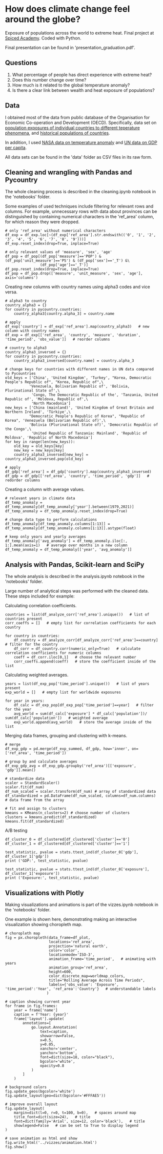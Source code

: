 # How does climate change feel around the globe?
Exposure of populations across the world to extreme heat. Final project at [Spiced Academy](https://www.spiced-academy.com/en). Coded with Python.

Final presentation can be found in 'presentation_graduation.pdf'.


## Questions

1. What percentage of people has direct experience with extreme heat?
2. Does this number change over time?
3. How much is it related to the global temperature anomaly?
4. Is there a clear link between wealth and heat exposure of populations?


## Data

I obtained most of the data from public database of the Organisation for Economic Co-operation and Development (OECD). Specifically, data set on [population exposures of individual countries to different teperature phenomena](https://data-explorer.oecd.org/vis?fs[0]=Topic%2C1%7CEnvironment%23ENV%23%7CAir%20and%20climate%23ENV_AC%23&pg=0&fc=Topic&bp=true&snb=7&df[ds]=dsDisseminateFinalDMZ&df[id]=DSD_ECH%40EXT_TEMP&df[ag]=OECD.ENV.EPI&df[vs]=1.1&pd=%2C&dq=AFG%2BBFA%2BBDI%2BCAF%2BTCD%2BSWZ%2BETH%2BGUF%2BATF%2BGLP%2BHMD%2BVAT%2BKAZ%2BXKV%2BKGZ%2BLAO%2BLSO%2BLIE%2BMWI%2BMLI%2BMTQ%2BMDA%2BMNG%2BNPL%2BNER%2BNFK%2BMKD%2BPRY%2BREU%2BRWA%2BSMR%2BSRB%2BSGS%2BSSD%2BTJK%2BTKM%2BUGA%2BUMI%2BUZB%2BZMB%2BZWE%2BIOT%2BBVT%2BBWA%2BBOL%2BBTN%2BBLR%2BAZE%2BARM%2BAND%2BCHE%2BSVK%2BLUX%2BHUN%2BCZE%2BAUT%2BALB%2BDZA%2BASM%2BAGO%2BAIA%2BATG%2BARG%2BABW%2BBHS%2BBHR%2BGGY%2BBGD%2BBRB%2BBLZ%2BBEN%2BBMU%2BBIH%2BBRA%2BVGB%2BBRN%2BBGR%2BCPV%2BKHM%2BCMR%2BCYM%2BCHN%2BCXR%2BCOM%2BCOG%2BCOK%2BCIV%2BHRV%2BCUB%2BCYP%2BPRK%2BCOD%2BDJI%2BDMA%2BDOM%2BECU%2BEGY%2BSLV%2BGNQ%2BERI%2BFRO%2BFJI%2BPYF%2BGAB%2BGMB%2BGEO%2BGHA%2BGRL%2BGRD%2BGUM%2BGTM%2BGIN%2BGNB%2BGUY%2BHTI%2BHND%2BHKG%2BIND%2BIDN%2BIRN%2BIRQ%2BIMN%2BJAM%2BJEY%2BJOR%2BKEN%2BKIR%2BKWT%2BLBN%2BLBR%2BLBY%2BMAC%2BMDG%2BMYS%2BMDV%2BMLT%2BMHL%2BMRT%2BMUS%2BMYT%2BFSM%2BMCO%2BMNE%2BMSR%2BMAR%2BMOZ%2BMMR%2BNAM%2BNRU%2BNCL%2BNIC%2BNGA%2BNIU%2BMNP%2BOMN%2BPAK%2BPLW%2BPSE%2BPAN%2BPNG%2BPER%2BPHL%2BPCN%2BPRI%2BQAT%2BROU%2BRUS%2BSHN%2BKNA%2BLCA%2BSPM%2BVCT%2BWSM%2BSTP%2BSAU%2BSEN%2BSYC%2BSLE%2BSGP%2BSLB%2BSOM%2BZAF%2BLKA%2BSDN%2BSUR%2BSJM%2BSYR%2BTWN%2BTZA%2BTHA%2BTLS%2BTGO%2BTKL%2BTON%2BTTO%2BTUN%2BTCA%2BTUV%2BUKR%2BARE%2BVIR%2BURY%2BVUT%2BVEN%2BVNM%2BWLF%2BESH%2BYEM%2BAU1%2BAU2%2BAU3%2BAU4%2BAU5%2BAU6%2BAU7%2BAU8%2BAUS%2BBEL%2BCAN%2BCHL%2BCOL%2BCRI%2BDNK%2BEST%2BFIN%2BFRA%2BDEU%2BGRC%2BISL%2BIRL%2BISR%2BITA%2BJPN%2BKOR%2BLVA%2BLTU%2BMEX%2BNLD%2BNZL%2BNOR%2BPOL%2BPRT%2BSVN%2BESP%2BSWE%2BTUR%2BGBR%2BUSA%2BG7%2BG20%2BEA19%2BEU27%2BOECD%2BOECDA%2BOECDSO%2BOECDE%2BAES%2BEMES%2BIPAC.A.HD_POP_EXP..W_LT_2...&ly[rw]=REF_AREA&ly[cl]=TIME_PERIOD&to[TIME_PERIOD]=false&lo=5&lom=LASTNPERIODS), and [historical populations of countries](https://data-explorer.oecd.org/vis?fs[0]=Topic%2C1%7CSociety%23SOC%23%7CDemography%23SOC_DEM%23&pg=0&fc=Topic&bp=true&snb=2&df[ds]=dsDisseminateFinalDMZ&df[id]=DSD_POPULATION%40DF_POP_HIST&df[ag]=OECD.ELS.SAE&df[vs]=1.0&pd=2010%2C2021&dq=AUS..PS._T..&ly[rw]=AGE&ly[cl]=TIME_PERIOD&to[TIME_PERIOD]=false).

In addition, I used [NASA data on temperature anomaly](https://data.giss.nasa.gov/gistemp/) and [UN data on GDP per capita](http://data.un.org/Data.aspx?q=gdp+per+capita&d=SNAAMA&f=grID%3a101%3bcurrID%3aUSD%3bpcFlag%3a1).

All data sets can be found in the 'data' folder as CSV files in its raw form.


## Cleaning and wrangling with Pandas and Pycountry

The whole cleaning process is described in the cleaning.ipynb notebook in the 'notebooks' folder.

Some examples of used techniques include filtering for relevant rows and columns. For example, unnecessary rows with data about provinces can be distinguished by containing numerical characters in the 'ref_area' column, for which reason they were dropped.
```
# only 'ref_area' without numerical characters
df_exp = df_exp.loc[~(df_exp['ref_area'].str.endswith(('0', '1', '2', '3', '4', '5', '6', '7', '8', '9')))]
df_exp.reset_index(drop=True, inplace=True)

# only relevant values of 'measure', 'sex', 'age'
df_pop = df_pop[(df_pop['measure']=='POP') & (df_pop['unit_measure']=='PS') & (df_pop['sex']=='_T') &\
                (df_pop['age']=='_T')]
df_pop.reset_index(drop=True, inplace=True)
df_pop = df_pop.drop(['measure', 'unit_measure', 'sex', 'age'], axis='columns')
```

Creating new columns with country names using alpha3 codes and vice versa.

```
# alpha3 to country
country_alpha3 = {}
for country in pycountry.countries:
    country_alpha3[country.alpha_3] = country.name

# apply
df_exp['country'] = df_exp['ref_area'].map(country_alpha3)   # new column with country names
df_exp = df_exp[['ref_area', 'country', 'measure', 'duration', 'time_period', 'obs_value']]   # reorder columns

# country to alpha3
country_alpha3_inversed = {}
for country in pycountry.countries:
    country_alpha3_inversed[country.name] = country.alpha_3

# change keys for countries with different names in UN data compared to Pycountries
old_keys = ['China', 'United Kingdom', 'Turkey', "Korea, Democratic People's Republic of", "Korea, Republic of",\
           'Venezuela, Bolivarian Republic of', 'Bolivia, Plurinational State of',\
            'Congo, The Democratic Republic of the', 'Tanzania, United Republic of', 'Moldova, Republic of',\
            'North Macedonia']
new_keys = ['China (mainland)', 'United Kingdom of Great Britain and Northern Ireland', 'Türkiye',\
           "Democratic People's Republic of Korea", "Republic of Korea", 'Venezuela (Bolivarian Republic of)',\
           'Bolivia (Plurinational State of)', 'Democratic Republic of the Congo',\
            'United Republic of Tanzania: Mainland', 'Republic of Moldova', 'Republic of North Macedonia']
for key in range(len(new_keys)):
    old_key = old_keys[key]
    new_key = new_keys[key]
    country_alpha3_inversed[new_key] = country_alpha3_inversed.pop(old_key)

# apply
df_gdp['ref_area'] = df_gdp['country'].map(country_alpha3_inversed)
df_gdp = df_gdp[['ref_area', 'country', 'time_period', 'gdp']]   # redorder columns
```

Creating a column with average values.

```
# relevant years in climate data
df_temp_anomaly = df_temp_anomaly[df_temp_anomaly['year'].between(1979,2021)]
df_temp_anomaly = df_temp_anomaly.reset_index(drop=True)

# change data type to perform calculations
df_temp_anomaly[df_temp_anomaly.columns[1:13]] = df_temp_anomaly[df_temp_anomaly.columns[1:13]].astype(float)

# keep only years and yearly averages
df_temp_anomaly['avg_anomaly'] = df_temp_anomaly.iloc[:, 1:].mean(axis=1)   # average over months in a new column
df_temp_anomaly = df_temp_anomaly[['year', 'avg_anomaly']]
```


## Analysis with Pandas, Scikit-learn and SciPy

The whole analysis is described in the analysis.ipynb notebook in the 'notebooks' folder.

Large number of analytical steps was performed with the cleaned data. These steps included for example:

Calculating correlation coefficients.

```
countries = list(df_analyze_corr['ref_area'].unique())   # list of countries present
corr_coeffs = []   # empty list for correlation coefficients for each country

for country in countries:
    df_country = df_analyze_corr[df_analyze_corr['ref_area']==country]   # filter for the country
    df_corr = df_country.corr(numeric_only=True)   # calculate correlation coefficients for numeric columns
    coeff = df_corr.iloc[0,1]   # choose the relevant number
    corr_coeffs.append(coeff)   # store the coefficient inside of the list
```

Calculating weighted averages.

```
years = list(df_exp_pop['time_period'].unique())   # list of years present
exp_world = []   # empty list for worldwide exposures

for year in years:
    df_calc = df_exp_pop[df_exp_pop['time_period']==year]   # filter for the year
    avg_world = sum(df_calc['exposure'] * df_calc['population'])/ sum(df_calc['population'])   # weighted average
    exp_world.append(avg_world)   # store the average inside of the list
```

Merging data frames, grouping and clustering with k-means.

```
# merge
df_exp_gdp = pd.merge(df_exp_summed, df_gdp, how='inner', on=['ref_area', 'time_period'])

# group by and calculate averages
df_exp_gdp_avg = df_exp_gdp.groupby('ref_area')[['exposure', 'gdp']].mean()

# standardize data
scaler = StandardScaler()
scaler.fit(df_num)
df_num_scaled = scaler.transform(df_num) # array of standardized data
df_standardized = pd.DataFrame(df_num_scaled, columns=df_num.columns) # data frame from the array

# fit and assign to clusters
kmeans = KMeans(n_clusters=2) # choose number of clusters
clusters = kmeans.predict(df_standardized)
kmeans.fit(df_standardized)
```

A/B testing

```
df_cluster_0 = df_clustered[df_clustered['cluster']=='0']
df_cluster_1 = df_clustered[df_clustered['cluster']=='1']

test_statistic, pvalue = stats.ttest_ind(df_cluster_0['gdp'], df_cluster_1['gdp'])
print ('GDP:', test_statistic, pvalue)

test_statistic, pvalue = stats.ttest_ind(df_cluster_0['exposure'], df_cluster_1['exposure'])
print ('Exposure:', test_statistic, pvalue)
```


## Visualizations with Plotly

Making visualizations and animations is part of the vizzes.ipynb notebook in the 'notebooks' folder.

One example is shown here, demonstrating making an interactive visualization showing choropleth map.

```
# choropleth map
fig = px.choropleth(data_frame=df_plot, 
                    locations='ref_area', 
                    projection='natural earth',
                    color='color', 
                    locationmode='ISO-3',
                    animation_frame='time_period',   # animating with years
                    animation_group='ref_area',
                    height=600,
                    color_discrete_map=worldmap_colors,
                    title="Rolling Average Across Time Periods",
                    labels={'obs_value': 'Exposure', 'time_period':'Year', 'ref_area':'Country'}   # understandable labels
                   )

# caption showing current year
for frame in fig.frames:
    year = frame['name']
    caption = f'Year: {year}'
    frame['layout'].update(
        annotations=[
            go.layout.Annotation(
                text=caption,
                showarrow=False,
                x=0.5,
                y=0.05,
                xanchor='center',
                yanchor='bottom',
                font=dict(size=18, color="black"),
                bgcolor='white',
                opacity=0.8
            )
        ]
    )

# background colors
fig.update_geos(bgcolor='white')
fig.update_layout(geo=dict(bgcolor='#FFFAE5'))

# improve overall layout
fig.update_layout(
    margin=dict(l=0, r=0, t=100, b=0),   # spaces around map
    title_font=dict(size=24),   # title
    font=dict(family='Arial', size=12, color='black'),   # title
    showlegend=False   # can be set to True to display legend
)

# save animation as html and show
fig.write_html('../vizzes/animation.html')
fig.show()
```
